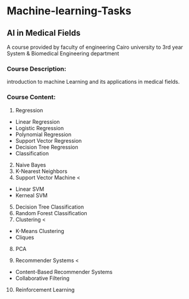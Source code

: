 # Machine-learning-Tasks
## AI in Medical Fields
A course provided by faculty of engineering Cairo university to 3rd year  System & Biomedical Engineering department

### Course Description:
introduction to machine Learning and its applications in medical fields.

### Course Content:
1. Regression
>
* Linear Regression
* Logistic Regression
* Polynomial Regression
* Support Vector Regression
* Decision Tree Regression
* Classification
>

2. Naive Bayes
3. K-Nearest Neighbors
4. Support Vector Machine
<
* Linear SVM
* Kerneal SVM
>


5. Decision Tree Classification
6. Random Forest Classification
7. Clustering
<
* K-Means Clustering
* Cliques
>

8. PCA



9. Recommender Systems
<
* Content-Based Recommender Systems
* Collaborative Filtering
>

10. Reinforcement Learning
